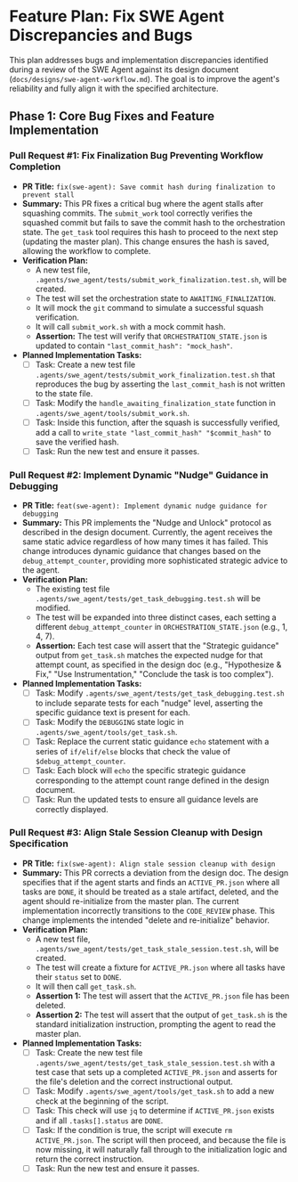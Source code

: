 # Feature Plan: Fix SWE Agent Discrepancies and Bugs

This plan addresses bugs and implementation discrepancies identified during a review of the SWE Agent against its design document (`docs/designs/swe-agent-workflow.md`). The goal is to improve the agent's reliability and fully align it with the specified architecture.

## Phase 1: Core Bug Fixes and Feature Implementation

### Pull Request #1: Fix Finalization Bug Preventing Workflow Completion

- **PR Title:** `fix(swe-agent): Save commit hash during finalization to prevent stall`
- **Summary:** This PR fixes a critical bug where the agent stalls after squashing commits. The `submit_work` tool correctly verifies the squashed commit but fails to save the commit hash to the orchestration state. The `get_task` tool requires this hash to proceed to the next step (updating the master plan). This change ensures the hash is saved, allowing the workflow to complete.
- **Verification Plan:**
  - A new test file, `.agents/swe_agent/tests/submit_work_finalization.test.sh`, will be created.
  - The test will set the orchestration state to `AWAITING_FINALIZATION`.
  - It will mock the `git` command to simulate a successful squash verification.
  - It will call `submit_work.sh` with a mock commit hash.
  - **Assertion:** The test will verify that `ORCHESTRATION_STATE.json` is updated to contain `"last_commit_hash": "mock_hash"`.
- **Planned Implementation Tasks:**
  - [ ] Task: Create a new test file `.agents/swe_agent/tests/submit_work_finalization.test.sh` that reproduces the bug by asserting the `last_commit_hash` is not written to the state file.
  - [ ] Task: Modify the `handle_awaiting_finalization_state` function in `.agents/swe_agent/tools/submit_work.sh`.
  - [ ] Task: Inside this function, after the squash is successfully verified, add a call to `write_state "last_commit_hash" "$commit_hash"` to save the verified hash.
  - [ ] Task: Run the new test and ensure it passes.

### Pull Request #2: Implement Dynamic "Nudge" Guidance in Debugging

- **PR Title:** `feat(swe-agent): Implement dynamic nudge guidance for debugging`
- **Summary:** This PR implements the "Nudge and Unlock" protocol as described in the design document. Currently, the agent receives the same static advice regardless of how many times it has failed. This change introduces dynamic guidance that changes based on the `debug_attempt_counter`, providing more sophisticated strategic advice to the agent.
- **Verification Plan:**
  - The existing test file `.agents/swe_agent/tests/get_task_debugging.test.sh` will be modified.
  - The test will be expanded into three distinct cases, each setting a different `debug_attempt_counter` in `ORCHESTRATION_STATE.json` (e.g., 1, 4, 7).
  - **Assertion:** Each test case will assert that the "Strategic guidance" output from `get_task.sh` matches the expected nudge for that attempt count, as specified in the design doc (e.g., "Hypothesize & Fix," "Use Instrumentation," "Conclude the task is too complex").
- **Planned Implementation Tasks:**
  - [ ] Task: Modify `.agents/swe_agent/tests/get_task_debugging.test.sh` to include separate tests for each "nudge" level, asserting the specific guidance text is present for each.
  - [ ] Task: Modify the `DEBUGGING` state logic in `.agents/swe_agent/tools/get_task.sh`.
  - [ ] Task: Replace the current static guidance `echo` statement with a series of `if/elif/else` blocks that check the value of `$debug_attempt_counter`.
  - [ ] Task: Each block will `echo` the specific strategic guidance corresponding to the attempt count range defined in the design document.
  - [ ] Task: Run the updated tests to ensure all guidance levels are correctly displayed.

### Pull Request #3: Align Stale Session Cleanup with Design Specification

- **PR Title:** `fix(swe-agent): Align stale session cleanup with design`
- **Summary:** This PR corrects a deviation from the design doc. The design specifies that if the agent starts and finds an `ACTIVE_PR.json` where all tasks are `DONE`, it should be treated as a stale artifact, deleted, and the agent should re-initialize from the master plan. The current implementation incorrectly transitions to the `CODE_REVIEW` phase. This change implements the intended "delete and re-initialize" behavior.
- **Verification Plan:**
  - A new test file, `.agents/swe_agent/tests/get_task_stale_session.test.sh`, will be created.
  - The test will create a fixture for `ACTIVE_PR.json` where all tasks have their `status` set to `DONE`.
  - It will then call `get_task.sh`.
  - **Assertion 1:** The test will assert that the `ACTIVE_PR.json` file has been deleted.
  - **Assertion 2:** The test will assert that the output of `get_task.sh` is the standard initialization instruction, prompting the agent to read the master plan.
- **Planned Implementation Tasks:**
  - [ ] Task: Create the new test file `.agents/swe_agent/tests/get_task_stale_session.test.sh` with a test case that sets up a completed `ACTIVE_PR.json` and asserts for the file's deletion and the correct instructional output.
  - [ ] Task: Modify `.agents/swe_agent/tools/get_task.sh` to add a new check at the beginning of the script.
  - [ ] Task: This check will use `jq` to determine if `ACTIVE_PR.json` exists and if all `.tasks[].status` are `DONE`.
  - [ ] Task: If the condition is true, the script will execute `rm ACTIVE_PR.json`. The script will then proceed, and because the file is now missing, it will naturally fall through to the initialization logic and return the correct instruction.
  - [ ] Task: Run the new test and ensure it passes.

